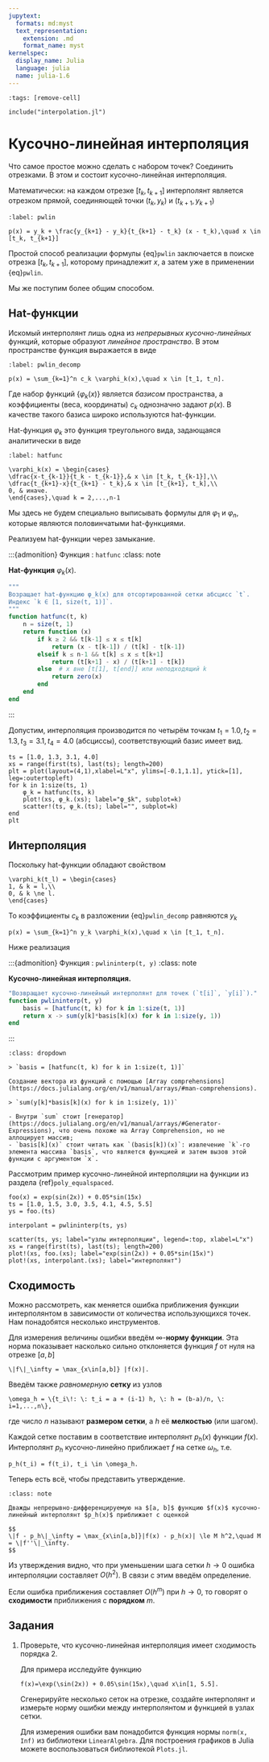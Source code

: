 ```yaml
---
jupytext:
  formats: md:myst
  text_representation:
    extension: .md
    format_name: myst
kernelspec:
  display_name: Julia
  language: julia
  name: julia-1.6
---
```


```{code-cell}
:tags: [remove-cell]

include("interpolation.jl")
```

# Кусочно-линейная интерполяция

Что самое простое можно сделать с набором точек? Соединить отрезками. В этом и состоит кусочно-линейная интерполяция.

Математически: на каждом отрезке $[t_k, t_{k+1}]$ интерполянт является отрезком прямой, соединяющей точки $(t_k, y_k)$ и $(t_{k+1}, y_{k+1})$

```{math}
:label: pwlin

p(x) = y_k + \frac{y_{k+1} - y_k}{t_{k+1} - t_k} (x - t_k),\quad x \in [t_k, t_{k+1}]
```

Простой способ реализации формулы {eq}`pwlin` заключается в поиске отрезка $[t_k, t_{k+1}]$, которому принадлежит $x$, а затем уже в применении {eq}`pwlin`.

Мы же поступим более общим способом.

## Hat-функции

Искомый интерполянт лишь одна из *непрерывных кусочно-линейных* функций, которые образуют *линейное пространство*. В этом пространстве функция выражается в виде

```{math}
:label: pwlin_decomp

p(x) = \sum_{k=1}^n c_k \varphi_k(x),\quad x \in [t_1, t_n].
```

Где набор функций $\{\varphi_k(x)\}$ является *базисом* пространства, а коэффициенты (веса, координаты) $c_k$ однозначно задают $p(x)$. В качестве такого базиса широко используются hat-функции.

Hat-функция $\varphi_k$ это функция треугольного вида, задающаяся аналитически в виде

```{math}
:label: hatfunc

\varphi_k(x) = \begin{cases}
\dfrac{x-t_{k-1}}{t_k - t_{k-1}},& x \in [t_k, t_{k-1}],\\
\dfrac{t_{k+1}-x}{t_{k+1} - t_k},& x \in [t_{k+1}, t_k],\\
0, & иначе.
\end{cases},\quad k = 2,...,n-1
```

Мы здесь не будем специально выписывать формулы для $\varphi_1$ и $\varphi_n$, которые являются половинчатыми hat-функциями.

Реализуем hat-функции через замыкание.

:::{admonition} Функция : `hatfunc`
:class: note

**Hat-функция** $\varphi_k(x)$.

```julia
"""
Возращает hat-функцию φ_k(x) для отсортированной сетки абсцисс `t`.
Индекс `k ∈ [1, size(t, 1)]`.
"""
function hatfunc(t, k)
    n = size(t, 1)
    return function (x)
        if k ≥ 2 && t[k-1] ≤ x ≤ t[k]
            return (x - t[k-1]) / (t[k] - t[k-1])
        elseif k ≤ n-1 && t[k] ≤ x ≤ t[k+1]
            return (t[k+1] - x) / (t[k+1] - t[k])
        else  # x вне [t[1], t[end]] или неподходящий k
            return zero(x)
        end
    end
end
```
:::

Допустим, интерполяция производится по четырём точкам $t_1 = 1.0, t_2 = 1.3, t_3 = 3.1, t_4 = 4.0$ (абсциссы), соответствующий базис имеет вид.

```{code-cell}
ts = [1.0, 1.3, 3.1, 4.0]
xs = range(first(ts), last(ts); length=200)
plt = plot(layout=(4,1),xlabel=L"x", ylims=[-0.1,1.1], ytick=[1], leg=:outertopleft)
for k in 1:size(ts, 1)
    φ_k = hatfunc(ts, k)
    plot!(xs, φ_k.(xs); label="φ_$k", subplot=k)
    scatter!(ts, φ_k.(ts); label="", subplot=k)
end
plt
```

## Интерполяция

Поскольку hat-функции обладают свойством

```{math}
\varphi_k(t_l) = \begin{cases}
1, & k = l,\\
0, & k \ne l.
\end{cases}
```

То коэффициенты $c_k$ в разложении {eq}`pwlin_decomp` равняются $y_k$

```{math}
p(x) = \sum_{k=1}^n y_k \varphi_k(x),\quad x \in [t_1, t_n].
```

Ниже реализация

:::{admonition} Функция : `pwlininterp(t, y)`
:class: note

**Кусочно-линейная интерполяция.**

```julia
"Возвращает кусочно-линейный интерполянт для точек (`t[i]`, `y[i]`)."
function pwlininterp(t, y)
    basis = [hatfunc(t, k) for k in 1:size(t, 1)]
    return x -> sum(y[k]*basis[k](x) for k in 1:size(y, 1))
end
```
:::

```{note} Пояснения по синтаксису
:class: dropdown

> `basis = [hatfunc(t, k) for k in 1:size(t, 1)]`

Создание вектора из функций с помощью [Array comprehensions](https://docs.julialang.org/en/v1/manual/arrays/#man-comprehensions).

> `sum(y[k]*basis[k](x) for k in 1:size(y, 1))`

- Внутри `sum` стоит [генератор](https://docs.julialang.org/en/v1/manual/arrays/#Generator-Expressions), что очень похоже на Array Comprehension, но не аллоцирует массив;
- `basis[k](x)` стоит читать как `(basis[k])(x)`: извлечение `k`-го элемента массива `basis`, что является функцией и затем вызов этой функции с аргументом `x`.
```

Рассмотрим пример кусочно-линейной интерполяции на функции из раздела {ref}`poly_equalspaced`.

```{code-cell}
foo(x) = exp(sin(2x)) + 0.05*sin(15x)
ts = [1.0, 1.5, 3.0, 3.5, 4.1, 4.5, 5.5]
ys = foo.(ts)

interpolant = pwlininterp(ts, ys)

scatter(ts, ys; label="узлы интерполяции", legend=:top, xlabel=L"x")
xs = range(first(ts), last(ts); length=200)
plot!(xs, foo.(xs); label="exp(sin(2x)) + 0.05*sin(15x)")
plot!(xs, interpolant.(xs); label="интерполянт")
```

## Сходимость

Можно рассмотреть, как меняется ошибка приближения функции интерполянтом в зависимости от количества использующихся точек. Нам понадобятся несколько инструментов.

Для измерения величины ошибки введём $\infty$-**норму функции**. Эта норма показывает насколько сильно отклоняется функция $f$ от нуля на отрезке $[a, b]$

```{math}
\|f\|_\infty = \max_{x\in[a,b]} |f(x)|.
```

Введём также *равномерную* **сетку** из узлов
```{math}
\omega_h = \{t_i\!: \: t_i = a + (i-1) h, \: h = (b-a)/n, \: i=1,...,n\},
```
где число $n$ называют **размером сетки**, а $h$ её **мелкостью** (или шагом).

Каждой сетке поставим в соответствие интерполянт $p_h(x)$ функции $f(x)$. Интерполянт $p_h$ кусочно-линейно приближает $f$ на сетке $\omega_h$, т.е.

```{math}
p_h(t_i) = f(t_i), t_i \in \omega_h.
```

Теперь есть всё, чтобы представить утверждение.

```{admonition} Утверждение: сходимость кусочно-линейной интерполяции.
:class: note

Дважды непрерывно-дифференцируемую на $[a, b]$ функцию $f(x)$ кусочно-линейный интерполянт $p_h(x)$ приближает с оценкой

$$
\|f - p_h\|_\infty = \max_{x\in[a,b]}|f(x) - p_h(x)| \le M h^2,\quad M = \|f''\|_\infty.
$$
```

Из утверждения видно, что при уменьшении шага сетки $h \to 0$ ошибка интерполяции составляет $O(h^2)$. В связи с этим введём определение.

Если ошибка приближения составляет $O(h^m)$ при $h \to 0$, то говорят о **сходимости** приближения с **порядком** $m$.

## Задания

1. Проверьте, что кусочно-линейная интерполяция имеет сходимость порядка 2.
    
    Для примера исследуйте функцию
    
    ```{math}
    f(x)=\exp(\sin(2x)) + 0.05\sin(15x),\quad x\in[1, 5.5].
    ```
    
    Сгенерируйте несколько сеток на отрезке, создайте интерполянт и измерьте норму ошибки между интерполянтом и функцией в узлах сетки.

    Для измерения ошибки вам понадобится функция нормы `norm(x, Inf)` из библиотеки `LinearAlgebra`. Для построения графиков в Julia можете воспользоваться библиотекой `Plots.jl`.

